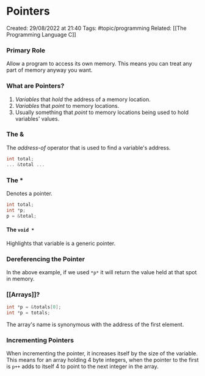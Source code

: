 # Pointers
Created: 29/08/2022 at 21:40
Tags: #topic/programming 
Related: [[The Programming Language C]]

### Primary Role
Allow a program to access its own memory. This means you can treat any part of memory anyway you want.

### What are Pointers?
1. *Variables* that *hold* the address of a memory location.
2. *Variables* that *point* to memory locations.
3. Usually something that *point* to memory locations being used to hold variables' values.

### The &
The *address-of* operator that is used to find a variable's address.
```c 
int total;
... &total ...
```

### The *
Denotes a pointer.
```c 
int total;
int *p;
p = &total;
```

#### The `void *`
Highlights that variable is a generic pointer.

### Dereferencing the Pointer
In the above example, if we used `*p*` it will return the value held at that spot in memory.

### [[Arrays]]? 
```c 
int *p = &totals[0];
int *p = totals;
```
The array's name is synonymous with the address of the first element.

### Incrementing Pointers
When incrementing the pointer, it increases itself by the size of the variable.
This means for an array holding 4 byte integers, when the pointer to the first is `p++` adds to itself 4 to point to the next integer in the array.
